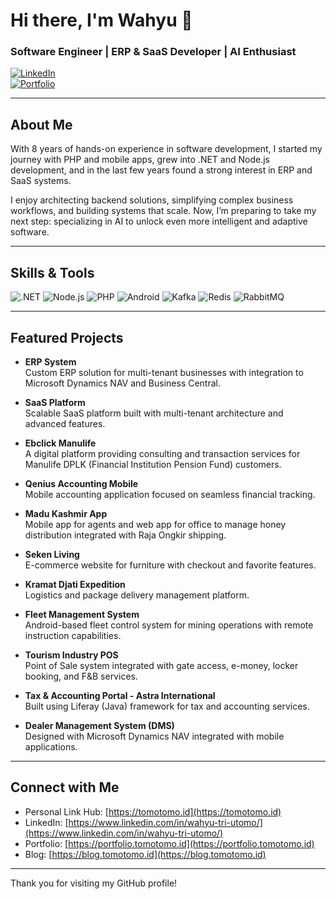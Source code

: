 # Hi there, I'm Wahyu 👋

### Software Engineer | ERP & SaaS Developer | AI Enthusiast

[![LinkedIn](https://img.shields.io/badge/LinkedIn-Wahyu-blue?style=flat-square&logo=linkedin)](https://www.linkedin.com/in/wahyu-tri-utomo/)  
[![Portfolio](https://img.shields.io/badge/Portfolio-tomotomo.id-blueviolet?style=flat-square&logo=readthedocs)](https://portfolio.tomotomo.id)

---

## About Me

With 8 years of hands-on experience in software development, I started my journey with PHP and mobile apps, grew into .NET and Node.js development, and in the last few years found a strong interest in ERP and SaaS systems.

I enjoy architecting backend solutions, simplifying complex business workflows, and building systems that scale. Now, I’m preparing to take my next step: specializing in AI to unlock even more intelligent and adaptive software.

---

## Skills & Tools

![.NET](https://img.shields.io/badge/.NET-512BD4?style=for-the-badge&logo=dotnet&logoColor=white)
![Node.js](https://img.shields.io/badge/Node.js-339933?style=for-the-badge&logo=node.js&logoColor=white)
![PHP](https://img.shields.io/badge/PHP-777BB4?style=for-the-badge&logo=php&logoColor=white)
![Android](https://img.shields.io/badge/Android-3DDC84?style=for-the-badge&logo=android&logoColor=white)
![Kafka](https://img.shields.io/badge/Kafka-231f20?style=for-the-badge&logo=apachekafka&logoColor=white)
![Redis](https://img.shields.io/badge/Redis-d82c20?style=for-the-badge&logo=redis&logoColor=white)
![RabbitMQ](https://img.shields.io/badge/RabbitMQ-FF6600?style=for-the-badge&logo=rabbitmq&logoColor=white)

---

## Featured Projects

- **ERP System**  
  Custom ERP solution for multi-tenant businesses with integration to Microsoft Dynamics NAV and Business Central.

- **SaaS Platform**  
  Scalable SaaS platform built with multi-tenant architecture and advanced features.

- **Ebclick Manulife**  
  A digital platform providing consulting and transaction services for Manulife DPLK (Financial Institution Pension Fund) customers.

- **Qenius Accounting Mobile**  
  Mobile accounting application focused on seamless financial tracking.

- **Madu Kashmir App**  
  Mobile app for agents and web app for office to manage honey distribution integrated with Raja Ongkir shipping.

- **Seken Living**  
  E-commerce website for furniture with checkout and favorite features.

- **Kramat Djati Expedition**  
  Logistics and package delivery management platform.

- **Fleet Management System**  
  Android-based fleet control system for mining operations with remote instruction capabilities.

- **Tourism Industry POS**  
  Point of Sale system integrated with gate access, e-money, locker booking, and F&B services.

- **Tax & Accounting Portal - Astra International**  
  Built using Liferay (Java) framework for tax and accounting services.

- **Dealer Management System (DMS)**  
  Designed with Microsoft Dynamics NAV integrated with mobile applications.

---

## Connect with Me

- Personal Link Hub: [https://tomotomo.id](https://tomotomo.id)
- LinkedIn: [https://www.linkedin.com/in/wahyu-tri-utomo/](https://www.linkedin.com/in/wahyu-tri-utomo/)  
- Portfolio: [https://portfolio.tomotomo.id](https://portfolio.tomotomo.id)  
- Blog: [https://blog.tomotomo.id](https://blog.tomotomo.id)

---

Thank you for visiting my GitHub profile!


<!--
**wahyutriutomo/wahyutriutomo** is a ✨ _special_ ✨ repository because its `README.md` (this file) appears on your GitHub profile.

Here are some ideas to get you started:

- 🔭 I’m currently working on ...
- 🌱 I’m currently learning ...
- 👯 I’m looking to collaborate on ...
- 🤔 I’m looking for help with ...
- 💬 Ask me about ...
- 📫 How to reach me: ...
- 😄 Pronouns: ...
- ⚡ Fun fact: ...
-->
